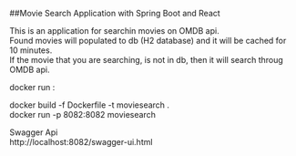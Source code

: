 ##Movie Search Application with Spring Boot and React

This is an application for searchin movies on OMDB api.  
Found movies will populated to db (H2 database) and it will be cached for 10 minutes.  
If the movie that you are searching, is not in db, then it will search throug OMDB api.    


docker run :  

docker build -f Dockerfile -t moviesearch .  
docker run -p 8082:8082 moviesearch  

Swagger Api  
http://localhost:8082/swagger-ui.html